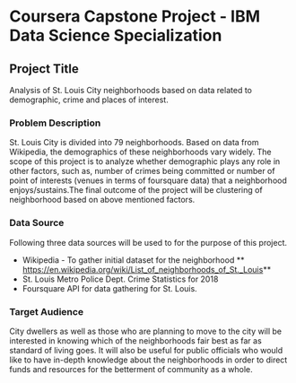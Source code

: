# Coursera Capstone Project - IBM Data Science Specialization

## Project Title

Analysis of St. Louis City neighborhoods based on data related to demographic, crime and places of interest.

### Problem Description

St. Louis City is divided into 79 neighborhoods. Based on data from Wikipedia, the demographics of these neighborhoods vary widely. The scope of this project is to analyze whether demographic plays any role in other factors, such as, number of crimes being committed or number of point of interests (venues in terms of foursquare data) that a neighborhood enjoys/sustains.The final outcome of the project will be clustering of neighborhood based on above mentioned factors.

### Data Source

Following three data sources will be used to for the purpose of this project.

- Wikipedia - To gather initial dataset for the neighborhood
  ** https://en.wikipedia.org/wiki/List_of_neighborhoods_of_St._Louis**
- St. Louis Metro Police Dept. Crime Statistics for 2018
- Foursquare API for data gathering for St. Louis.

### Target Audience

City dwellers as well as those who are planning to move to the city will be interested in knowing which of the neighborhoods fair best as far as standard of living goes. It will also be useful for public officials who would like to have in-depth knowledge about the neighborhoods in order to direct funds and resources for the betterment of community as a whole.
